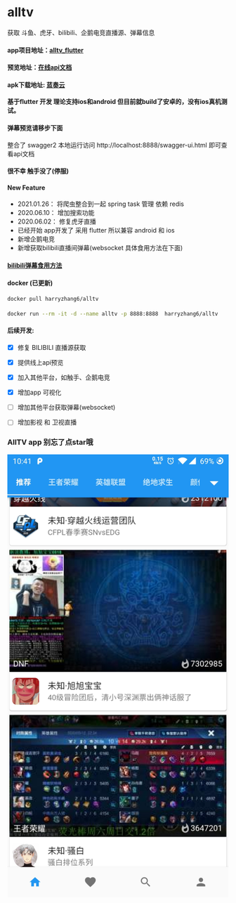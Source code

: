 # alltv
获取 斗鱼、虎牙、bilibili、企鹅电竞直播源、弹幕信息
#### app项目地址：[alltv_flutter](https://github.com/ha2ryzhang/alltv_flutter)
#### 预览地址：[在线api文档](http://debugers.com:8888/swagger-ui.html)
#### apk下载地址: [蓝奏云](https://alltv.lanzous.com/b01bexnha)
**基于flutter 开发 理论支持ios和android 但目前就build了安卓的，没有ios真机测试。**
#### 弹幕预览请移步下面
整合了 swagger2 本地运行访问 http://localhost:8888/swagger-ui.html 即可查看api文档

#### 很不幸 触手没了(停服)

#### New Feature
* 2021.01.26： 将爬虫整合到一起 spring task 管理 依赖 redis 
* 2020.06.10： 增加搜索功能
* 2020.06.02： 修复虎牙直播
* 已经开始 app开发了 采用 flutter 所以兼容 android 和 ios 
* 新增企鹅电竞
* 新增获取bilibili直播间弹幕(websocket 具体食用方法在下面)

#### [bilibili弹幕食用方法](bilibiliDanmaku.md)

#### docker (已更新)

```bash
docker pull harryzhang6/alltv

docker run --rm -it -d --name alltv -p 8888:8888  harryzhang6/alltv
```
#### 后续开发:

- [x] 修复 BILIBILI 直播源获取

- [x] 提供线上api预览

- [x] 加入其他平台，如触手、企鹅电竞

- [x] 增加app 可视化

- [ ] 增加其他平台获取弹幕(websocket)
- [ ] 增加影视 和 卫视直播 


### AllTV app 别忘了点star哦
![alltv_flutter](./images/alltv.jpeg)
